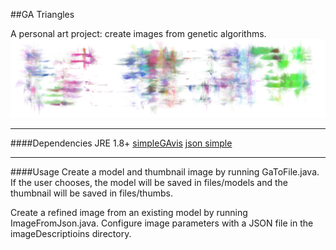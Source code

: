 ##GA Triangles

A personal art project: create images from genetic algorithms.
![sample image](files/images/1438793585183.png)

---
####Dependencies
JRE 1.8+
[simpleGAvis](http://github.com/0la0/simpleGAvis)
[json simple](http://github.com/fangyidong/json-simple)

---
####Usage
Create a model and thumbnail image by running GaToFile.java.  If the user chooses, the model will be saved in files/models and the thumbnail will be saved in files/thumbs.

Create a refined image from an existing model by running ImageFromJson.java.  Configure image parameters with a JSON file in the imageDescriptioins directory.